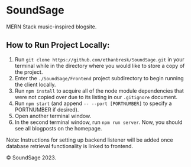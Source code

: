 # SoundSage
MERN Stack music-inspired blogsite.

## How to Run Project Locally:
1. Run `git clone https://github.com/ethanbresk/SoundSage.git` in your terminal while in the directory where you would like to store a copy of the project.
2. Enter the `./SoundSage/Frontend` project subdirectory to begin running the client locally.
3. Run `npm install` to acquire all of the node module dependencies that were not copied over due to its listing in our `.gitignore` document.
4. Run `npm start` (and append `-- --port [PORTNUMBER]` to specify a PORTNUMBER if desired).
5. Open another terminal window.
6. In the second terminal window, run `npm run server`. Now, you should see all blogposts on the homepage.

Note: Instructions for setting up backend listener will be added once database retrieval functionality is linked to frontend.

&copy; SoundSage 2023.